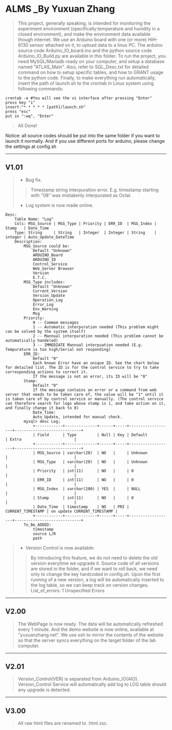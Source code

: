 # ALMS _By Yuxuan Zhang

>This project, generally speaking, is intended for monitoring the experiment environment (specifically:temperature and hunidity in a closed environment), and make the environment data available though internet.
>We use an Arduino board with one (or more) HIH-6130 sensor attached on it, to upload data to a linux PC. The arduino source code Arduino_IO_board.ino and the python source code Arduino_IO_Build.py are available in this folder.
>To run the project, you need MySQL/Mariadb ready on your computer, and setup a database named "ATLAS_Main". Also, refer to SQL_Desc.txt for detailed command on how to setup specific tables, and how to GRANT usage to the python code.
>Finally, to make everything run automatically, insert the path of launch.sh to the crontab in Linux system using following commands:
>
	crontab -e #You will see the vi interface after pressing "Enter"
	press key "i"
	insert:"* * * * * [path]/launch.sh"
	press "esc"
	put in ":wq", "Enter"

>All Done!

Notice: all source codes should be put into the same folder if you want to launch it normally. And if you use different ports for arduino, please change the settings at config.sh

------------------------------------

## V1.01

>+ Bug fix.
>>	Timestamp string interpuration error. E.g. timestamp starting with "08" was mistakenly interpurated as Octal.
>+ Log system is now made online.
>
	Desc:
		Table Name: "Log"
		Cols: MSG_Source | MSG_Type | Priority | ERR_ID  | MSG_Index | Stamp   | Date_Time
		Type: String     | String   | Integer  | Integer | String    | integer | Auto_Update_DateTime
		Description:
			MSG_Source could be:
				Default "Unknown"
				ARDUINO_Board
				ARDUINO_IO
				Control_Service
				Web_Server Browser
				Version
				E.T.C.
			MSG_Type includes:
				Default "Unknown"
				Current_Version
				Version_Update
				Operation_Log
				Error_Log
				Env_Warning
				Msg
			Priority:
				0 -- Commom messages
				1 -- Automatic interpuration needed (This problem might can be solved by the system itself)
				2 -- Mannual interpuration needed (This problem cannot be automatically handeled)
				3 -- IMMEDIATE Mannual interpuation needed (E.g. Tempurature is too high/Serial not responding)
			ERR_ID:
				Default "0"
				Each known Error have an unique ID. See the chart below for detailed list. The ID is for the control service to try to take corresponding actions to correct it.
				If the message is not an error, its ID will be "0"
			Stamp:
				Default "0"
				If the message contains an error or a command from web server that needs to be taken care of, the value will be "1" until it is taken care of by control service or manually. (The control service can therefore search for logs whose stamp is 1, and take action on it, and finally change it back to 0)
				Date_Time:
				Auto_Update, intended for manual check.
			mysql> desc Log;
				+------------+--------------+------+-----+-------------------+-----------------------------+
				| Field      | Type         | Null | Key | Default           | Extra                       |
				+------------+--------------+------+-----+-------------------+-----------------------------+
				| MSG_Source | varchar(20)  | NO   |     | Unknown           |                             |
				| MSG_Type   | varchar(20)  | NO   |     | Unknown           |                             |
				| Priority   | int(11)      | NO   |     | 0                 |                             |
				| ERR_ID     | int(11)      | NO   |     | 0                 |                             |
				| MSG_Index  | varchar(200) | YES  |     | NULL              |                             |
				| Stamp      | int(11)      | NO   |     | 0                 |                             |
				| Date_Time  | timestamp    | NO   | PRI | CURRENT_TIMESTAMP | on update CURRENT_TIMESTAMP |
				+------------+--------------+------+-----+-------------------+-----------------------------+
			To_Be_ADDED:
				timestamp
				source L/R
				path
>+ Version Control is now available:
>>	By introducing this feature, we do not need to delete the old version everytime we upgrade it. Source code of all versions are stored in the folder, and if we want to roll back, we need only to change the key hardcoded in config.sh. Upon the first running of a new version, a log will be automatically inserted to the log table, so we can keep track on version changes.
>>	List_of_errors:
>>	1 Unspecified Errors

------------------------------------

## V2.00

>The WebPage is now ready. The data will be automatically refreshed every 1 minute. And the demo website is now online, available at "yuxuanzhang.net". We use ssh to mirror the contents of the website so that the server syncs everything on the target folder of the lab computer.

------------------------------------

## V2.01

>Version_Control(VER) is separated from Arduino_IO(AIO). Version_Control Service will automatically add log to LOG table should any upgrade is detected.

------------------------------------

## V3.00

>All raw html files are renamed to .html.zsc.